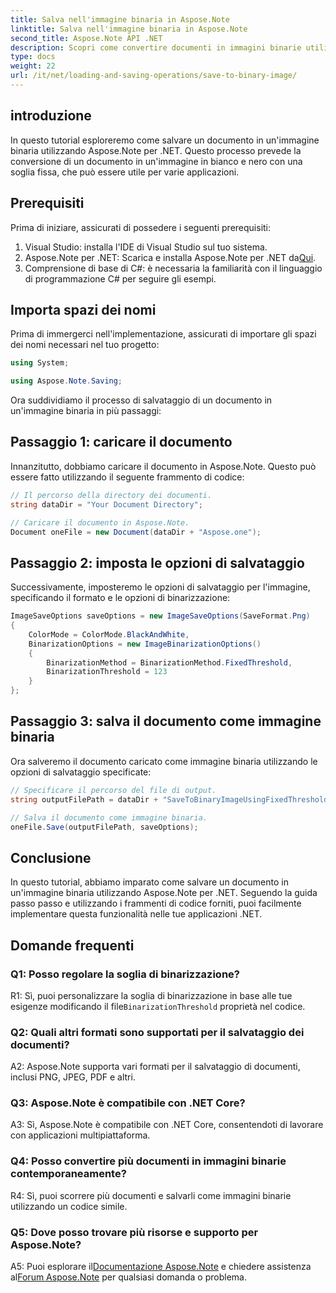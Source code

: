```yaml
---
title: Salva nell'immagine binaria in Aspose.Note
linktitle: Salva nell'immagine binaria in Aspose.Note
second_title: Aspose.Note API .NET
description: Scopri come convertire documenti in immagini binarie utilizzando Aspose.Note per .NET. Segui la nostra guida passo passo per un'integrazione perfetta.
type: docs
weight: 22
url: /it/net/loading-and-saving-operations/save-to-binary-image/
---
```

## introduzione

In questo tutorial esploreremo come salvare un documento in un'immagine binaria utilizzando Aspose.Note per .NET. Questo processo prevede la conversione di un documento in un'immagine in bianco e nero con una soglia fissa, che può essere utile per varie applicazioni.

## Prerequisiti

Prima di iniziare, assicurati di possedere i seguenti prerequisiti:

1. Visual Studio: installa l'IDE di Visual Studio sul tuo sistema.
2.  Aspose.Note per .NET: Scarica e installa Aspose.Note per .NET da[Qui](https://releases.aspose.com/note/net/).
3. Comprensione di base di C#: è necessaria la familiarità con il linguaggio di programmazione C# per seguire gli esempi.

## Importa spazi dei nomi

Prima di immergerci nell'implementazione, assicurati di importare gli spazi dei nomi necessari nel tuo progetto:

```csharp
using System;

using Aspose.Note.Saving;

```

Ora suddividiamo il processo di salvataggio di un documento in un'immagine binaria in più passaggi:

## Passaggio 1: caricare il documento

Innanzitutto, dobbiamo caricare il documento in Aspose.Note. Questo può essere fatto utilizzando il seguente frammento di codice:

```csharp
// Il percorso della directory dei documenti.
string dataDir = "Your Document Directory";

// Caricare il documento in Aspose.Note.
Document oneFile = new Document(dataDir + "Aspose.one");
```

## Passaggio 2: imposta le opzioni di salvataggio

Successivamente, imposteremo le opzioni di salvataggio per l'immagine, specificando il formato e le opzioni di binarizzazione:

```csharp
ImageSaveOptions saveOptions = new ImageSaveOptions(SaveFormat.Png)
{
    ColorMode = ColorMode.BlackAndWhite,
    BinarizationOptions = new ImageBinarizationOptions()
    {
        BinarizationMethod = BinarizationMethod.FixedThreshold,
        BinarizationThreshold = 123
    }
};
```

## Passaggio 3: salva il documento come immagine binaria

Ora salveremo il documento caricato come immagine binaria utilizzando le opzioni di salvataggio specificate:

```csharp
// Specificare il percorso del file di output.
string outputFilePath = dataDir + "SaveToBinaryImageUsingFixedThreshold_out.png";

// Salva il documento come immagine binaria.
oneFile.Save(outputFilePath, saveOptions);
```

## Conclusione

In questo tutorial, abbiamo imparato come salvare un documento in un'immagine binaria utilizzando Aspose.Note per .NET. Seguendo la guida passo passo e utilizzando i frammenti di codice forniti, puoi facilmente implementare questa funzionalità nelle tue applicazioni .NET.

## Domande frequenti

### Q1: Posso regolare la soglia di binarizzazione?

R1: Sì, puoi personalizzare la soglia di binarizzazione in base alle tue esigenze modificando il file`BinarizationThreshold` proprietà nel codice.

### Q2: Quali altri formati sono supportati per il salvataggio dei documenti?

A2: Aspose.Note supporta vari formati per il salvataggio di documenti, inclusi PNG, JPEG, PDF e altri.

### Q3: Aspose.Note è compatibile con .NET Core?

A3: Sì, Aspose.Note è compatibile con .NET Core, consentendoti di lavorare con applicazioni multipiattaforma.

### Q4: Posso convertire più documenti in immagini binarie contemporaneamente?

R4: Sì, puoi scorrere più documenti e salvarli come immagini binarie utilizzando un codice simile.

### Q5: Dove posso trovare più risorse e supporto per Aspose.Note?

 A5: Puoi esplorare il[Documentazione Aspose.Note](https://reference.aspose.com/note/net/) e chiedere assistenza al[Forum Aspose.Note](https://forum.aspose.com/c/note/28) per qualsiasi domanda o problema.